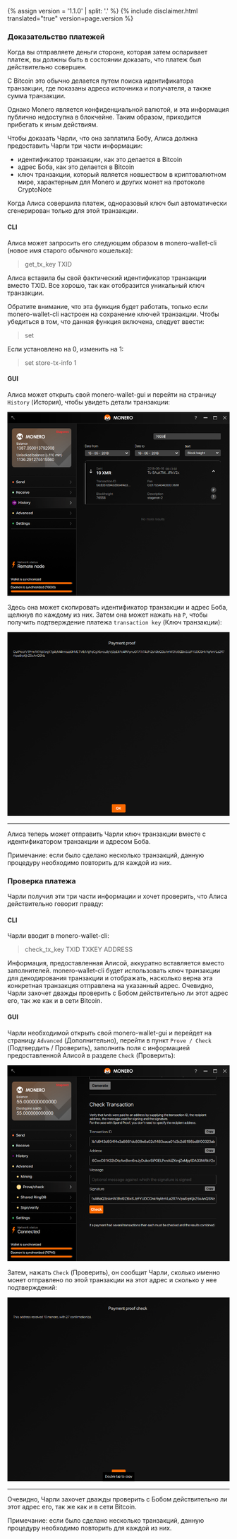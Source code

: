 {% assign version = '1.1.0' | split: '.' %}
{% include disclaimer.html translated="true" version=page.version %}
### Доказательство платежей

Когда вы отправляете деньги стороне, которая затем оспаривает платеж, вы должны быть в состоянии доказать, что платеж был действительно совершен.

С Bitcoin это обычно делается путем поиска идентификатора транзакции, где показаны адреса источника и получателя, а также сумма транзакции.

Однако Monero является конфиденциальной валютой, и эта информация публично недоступна в блокчейне. Таким образом, приходится прибегать к иным действиям.

Чтобы доказать Чарли, что она заплатила Бобу, Алиса должна предоставить Чарли три части информации:

- идентификатор транзакции, как это делается в Bitcoin
- адрес Боба, как это делается в Bitcoin
- ключ транзакции, который является новшеством в криптовалютном мире, характерным для Monero и других монет на протоколе CryptoNote

Когда Алиса совершила платеж, одноразовый ключ был автоматически сгенерирован только для этой транзакции.

#### CLI

Алиса может запросить его следующим образом в monero-wallet-cli (новое имя старого обычного кошелька):

> get_tx_key TXID

Алиса вставила бы свой фактический идентификатор транзакции вместо TXID. Все хорошо, так как отобразится уникальный ключ транзакции.

Обратите внимание, что эта функция будет работать, только если monero-wallet-cli настроен на сохранение ключей транзакции. Чтобы убедиться в том, что данная функция включена, следует ввести:

> set

Если установлено на 0, изменить на 1:

> set store-tx-info 1

#### GUI

Алиса может открыть свой monero-wallet-gui и перейти на страницу `History` (История), чтобы увидеть детали транзакции:

![History](png/prove-payment/history.png)

Здесь она может скопировать идентификатор транзакции и адрес Боба, щелкнув по каждому из них. Затем она может нажать на `P`, чтобы получить подтверждение платежа `transaction key` (Ключ транзакции):

![Payment proof](png/prove-payment/payment-proof.png)


---

Алиса теперь может отправить Чарли ключ транзакции вместе с идентификатором транзакции и адресом Боба.

Примечание: если было сделано несколько транзакций, данную процедуру необходимо повторить для каждой из них.

### Проверка платежа

Чарли получил эти три части информации и хочет проверить, что Алиса действительно говорит правду:

#### CLI

Чарли вводит в monero-wallet-cli:

> check_tx_key TXID TXKEY ADDRESS

Информация, предоставленная Алисой, аккуратно вставляется вместо заполнителей. monero-wallet-cli будет использовать ключ транзакции для декодирования транзакции и отображать, насколько верна эта конкретная транзакция отправлена на указанный адрес. Очевидно, Чарли захочет дважды проверить с Бобом действительно ли этот адрес его, так же как и в сети Bitcoin.

#### GUI

Чарли необходимой открыть свой monero-wallet-gui и перейдет на страницу `Advanced` (Дополнительно), перейти в пункт `Prove / Check` (Подтвердить / Проверить), заполнить поля с информацией предоставленной Алисой в разделе `Check` (Проверить):

![Check payment](png/prove-payment/check-payment.png)

Затем, нажать `Check` (Проверить), он сообщит Чарли, сколько именно монет отправлено по этой транзакции на этот адрес и сколько у нее подтверждений:

![Payment checked](png/prove-payment/payment-checked.png)


---

Очевидно, Чарли захочет дважды проверить с Бобом действительно ли этот адрес его, так же как и в сети Bitcoin.

Примечание: если было сделано несколько транзакций, данную процедуру необходимо повторить для каждой из них.
